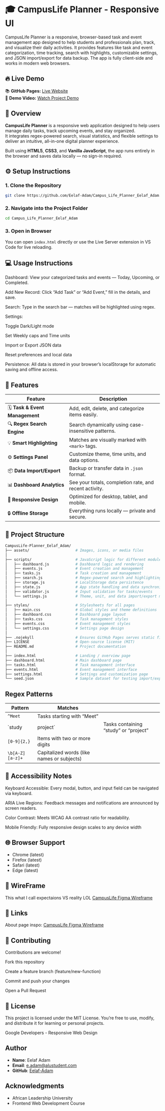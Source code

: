 #  🎓  CampusLife Planner - Responsive UI 

CampusLife Planner is a responsive, browser-based task and event management app designed to help students and professionals plan, track, and visualize their daily activities. It provides features like task and event categorization, time tracking, search with highlights, customizable settings, and JSON import/export for data backup. The app is fully client-side and works in modern web browsers. 

## 🔥 Live Demo
 📚 **GitHub Pages:** [Live Website](https://eelaf-adam.github.io/Campus_Life_Planner_Eelaf_Adam/)  
🎥 **Demo Video:** [Watch Project Demo](https://youtu.be/lli8SeZ2clo?si=_-4K02jG4eWsZdJZ)

## 🧠 Overview  
**CampusLife Planner** is a responsive web application designed to help users manage daily tasks, track upcoming events, and stay organized.  
It integrates regex-powered search, visual statistics, and flexible settings to deliver an intuitive, all-in-one digital planner experience.

Built using **HTML5**, **CSS3**, and **Vanilla JavaScript**, the app runs entirely in the browser and saves data locally — no sign-in required.

## ⚙️ Setup Instructions  

### 1. Clone the Repository  
```bash
git clone https://github.com/Eelaf-Adam/Campus_Life_Planner_Eelaf_Adam.git
```

### 2. Navigate into the Project Folder
```bash
cd Campus_Life_Planner_Eelaf_Adam
```
### 3. Open in Browser
You can open `index.html` directly or use the Live Server extension in VS Code for live reloading.

## 💻 Usage Instructions

Dashboard:
View your categorized tasks and events — Today, Upcoming, or Completed.

Add New Record:
Click “Add Task” or “Add Event,” fill in the details, and save.

Search:
Type in the search bar — matches will be highlighted using regex.

Settings:

Toggle Dark/Light mode

Set Weekly caps and Time units

Import or Export JSON data

Reset preferences and local data

Persistence:
All data is stored in your browser’s localStorage for automatic saving and offline access.

## 🧩 Features

| Feature                         | Description                                            |
| ------------------------------- | ------------------------------------------------------ |
| 🗓️ **Task & Event Management** | Add, edit, delete, and categorize items easily.        |
| 🔍 **Regex Search Engine**      | Search dynamically using case-insensitive patterns.    |
| 💡 **Smart Highlighting**       | Matches are visually marked with `<mark>` tags.        |
| ⚙️ **Settings Panel**           | Customize theme, time units, and data options.         |
| 📦 **Data Import/Export**       | Backup or transfer data in `.json` format.             |
| 📊 **Dashboard Analytics**      | See your totals, completion rate, and recent activity. |
| 🧭 **Responsive Design**        | Optimized for desktop, tablet, and mobile.             |
| 🔒 **Offline Storage**          | Everything runs locally — private and secure.          |


## 📂 Project Structure

```bash
CampusLife-Planner_Eelaf_Adam/
├── assets/                     # Images, icons, or media files
│
├── scripts/                    # JavaScript logic for different modules
│   ├── dashboard.js            # Dashboard logic and rendering
│   ├── events.js               # Event creation and management
│   ├── tasks.js                # Task creation and management
│   ├── search.js               # Regex-powered search and highlighting
│   ├── storage.js              # LocalStorage data persistence
│   ├── state.js                # App state handling and data synchronization
│   ├── validator.js            # Input validation for tasks/events
│   └── settings.js             # Theme, unit, and data import/export management
│
├── styles/                     # Stylesheets for all pages
│   ├── main.css                # Global styles and theme definitions
│   ├── dashboard.css           # Dashboard page layout
│   ├── tasks.css               # Task management styles
│   ├── events.css              # Event management styles
│   └── settings.css            # Settings page design
│
├── .nojekyll                   # Ensures GitHub Pages serves static files correctly
├── LICENSE                     # Open-source license (MIT)
├── README.md                   # Project documentation
│
├── index.html                  # Landing / overview page
├── dashboard.html              # Main dashboard page
├── tasks.html                  # Task management interface
├── events.html                 # Event management interface
├── settings.html               # Settings and customization page
└── seed.json                   # Sample dataset for testing import/export
```

## Regex Patterns 

| Pattern         | Matches                                    |                                       |
| --------------- | ------------------------------------------ | ------------------------------------- |
| `^Meet`         | Tasks starting with “Meet”                 |                                       |
| `study          | project`                                   | Tasks containing “study” or “project” |
| `[0-9]{2,}`     | Items with two or more digits              |                                       |
| `\b[A-Z][a-z]+` | Capitalized words (like names or subjects) |                                       |

## 🌈 Accessibility Notes

Keyboard Accessible: Every modal, button, and input field can be navigated via keyboard.

ARIA Live Regions: Feedback messages and notifications are announced by screen readers.

Color Contrast: Meets WCAG AA contrast ratio for readability.

Mobile Friendly: Fully responsive design scales to any device width

## 🌐 Browser Support
- Chrome (latest)
- Firefox (latest)
- Safari (latest)
- Edge (latest)

## 🎨 WireFrame 
This what I call expectaions VS reality LOL 
[CampusLife Figma Wireframe](https://www.figma.com/design/qLikfxEdpPZQCTAj4WkbES/Campus-Life?node-id=0-1&p=f&t=TQkjRrqEMz5VVLg1-0)

## 🔗 Links
About page inspo:
[CampusLife Figma Wireframe](https://kinsta.com/blog/about-us-page/)


## 🤝 Contributing

Contributions are welcome!

Fork this repository

Create a feature branch (feature/new-function)

Commit and push your changes

Open a Pull Request

## 📜 License

This project is licensed under the MIT License.
You’re free to use, modify, and distribute it for learning or personal projects.

Google Developers - Responsive Web Design
## Author
- **Name**: Eelaf Adam
- **Email**: e.adam@alustudent.com
- **GitHub**: [Eelaf-Adam](https://github.com/Eelaf-Adam)


## Acknowledgments
- African Leadership University
- Frontend Web Development Course
